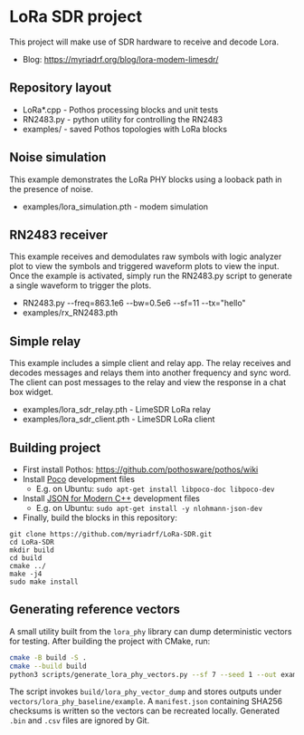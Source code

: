 # LoRa SDR project

This project will make use of SDR hardware to receive and decode Lora.

* Blog: https://myriadrf.org/blog/lora-modem-limesdr/

## Repository layout

* LoRa*.cpp - Pothos processing blocks and unit tests
* RN2483.py - python utility for controlling the RN2483
* examples/ - saved Pothos topologies with LoRa blocks

## Noise simulation

This example demonstrates the LoRa PHY blocks
using a looback path in the presence of noise.

* examples/lora_simulation.pth - modem simulation

## RN2483 receiver

This example receives and demodulates raw symbols
with logic analyzer plot to view the symbols
and triggered waveform plots to view the input.
Once the example is activated, simply run the RN2483.py
script to generate a single waveform to trigger the plots.

* RN2483.py --freq=863.1e6 --bw=0.5e6 --sf=11 --tx="hello"
* examples/rx_RN2483.pth

## Simple relay

This example includes a simple client and relay app.
The relay receives and decodes messages and
relays them into another frequency and sync word.
The client can post messages to the relay
and view the response in a chat box widget.

* examples/lora_sdr_relay.pth - LimeSDR LoRa relay
* examples/lora_sdr_client.pth - LimeSDR LoRa client

## Building project

* First install Pothos: https://github.com/pothosware/pothos/wiki 
* Install [Poco](https://pocoproject.org/) development files
  * E.g. on Ubuntu: `sudo apt-get install libpoco-doc libpoco-dev`
* Install [JSON for Modern C++](https://github.com/nlohmann/json) development files
  * E.g. on Ubuntu: `sudo apt-get install -y nlohmann-json-dev`
* Finally, build the blocks in this repository:

```
git clone https://github.com/myriadrf/LoRa-SDR.git
cd LoRa-SDR
mkdir build
cd build
cmake ../
make -j4
sudo make install
```

## Generating reference vectors

A small utility built from the `lora_phy` library can dump deterministic
vectors for testing.  After building the project with CMake, run:

```bash
cmake -B build -S .
cmake --build build
python3 scripts/generate_lora_phy_vectors.py --sf 7 --seed 1 --out example
```

The script invokes `build/lora_phy_vector_dump` and stores outputs under
`vectors/lora_phy_baseline/example`.  A `manifest.json` containing
SHA256 checksums is written so the vectors can be recreated locally.
Generated `.bin` and `.csv` files are ignored by Git.

